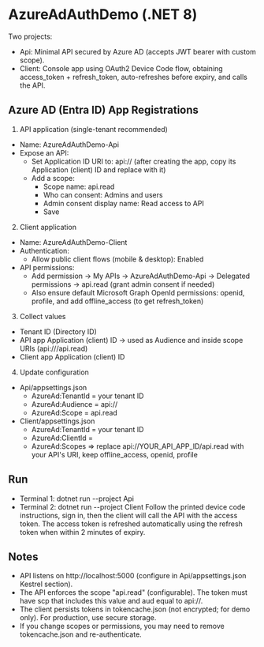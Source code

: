 # AzureAdAuthDemo (.NET 8)

Two projects:
- Api: Minimal API secured by Azure AD (accepts JWT bearer with custom scope).
- Client: Console app using OAuth2 Device Code flow, obtaining access_token + refresh_token, auto-refreshes before expiry, and calls the API.

## Azure AD (Entra ID) App Registrations

1) API application (single-tenant recommended)
- Name: AzureAdAuthDemo-Api
- Expose an API:
  - Set Application ID URI to: api://<API-APP-ID> (after creating the app, copy its Application (client) ID and replace <API-APP-ID> with it)
  - Add a scope:
    - Scope name: api.read
    - Who can consent: Admins and users
    - Admin consent display name: Read access to API
    - Save

2) Client application
- Name: AzureAdAuthDemo-Client
- Authentication:
  - Allow public client flows (mobile & desktop): Enabled
- API permissions:
  - Add permission -> My APIs -> AzureAdAuthDemo-Api -> Delegated permissions -> api.read (grant admin consent if needed)
  - Also ensure default Microsoft Graph OpenId permissions: openid, profile, and add offline_access (to get refresh_token)

3) Collect values
- Tenant ID (Directory ID)
- API app Application (client) ID -> used as Audience and inside scope URIs (api://<API-APP-ID>/api.read)
- Client app Application (client) ID

4) Update configuration
- Api/appsettings.json
  - AzureAd:TenantId = your tenant ID
  - AzureAd:Audience = api://<API-APP-ID>
  - AzureAd:Scope = api.read
- Client/appsettings.json
  - AzureAd:TenantId = your tenant ID
  - AzureAd:ClientId = <CLIENT-APP-ID>
  - AzureAd:Scopes => replace api://YOUR_API_APP_ID/api.read with your API's URI, keep offline_access, openid, profile

## Run
- Terminal 1:
  dotnet run --project Api
- Terminal 2:
  dotnet run --project Client
  Follow the printed device code instructions, sign in, then the client will call the API with the access token. The access token is refreshed automatically using the refresh token when within 2 minutes of expiry.

## Notes
- API listens on http://localhost:5000 (configure in Api/appsettings.json Kestrel section).
- The API enforces the scope "api.read" (configurable). The token must have scp that includes this value and aud equal to api://<API-APP-ID>.
- The client persists tokens in tokencache.json (not encrypted; for demo only). For production, use secure storage.
- If you change scopes or permissions, you may need to remove tokencache.json and re-authenticate.
